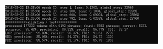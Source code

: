 ![](https://github.com/qiuxingfa/picture_/blob/master/2018.8.23/5dcdc63f989c2a0921229a87d1b8d1b.png)

